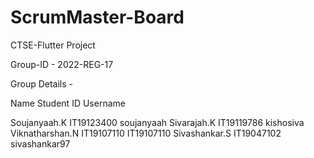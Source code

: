 # ScrumMaster-Board
CTSE-Flutter Project

Group-ID - 2022-REG-17 

Group Details -

Name            Student ID    Username 

Soujanyaah.K    IT19123400    soujanyaah 
Sivarajah.K     IT19119786    kishosiva 
Viknatharshan.N IT19107110    IT19107110 
Sivashankar.S   IT19047102    sivashankar97
